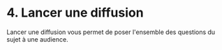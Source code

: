 # 4. Lancer une diffusion

Lancer une diffusion vous permet de poser l'ensemble des questions du sujet à une audience.
